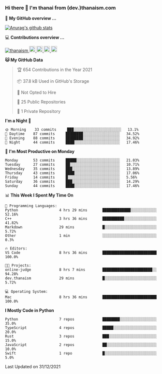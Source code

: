 ### Hi there 👋 I'm thanai from (dev.)thanaism.com

<!-- バッジ関連 -->
<!--
メイン：https://shields.io/category/social
GitHub view：https://github.com/antonkomarev/github-profile-views-counter
Qiita contributions：https://qiita.com/mikkame/items/f2c60d9caf8a8e38ec50
 -->

🍎 **My GitHub overview ...**

<!-- GitHubトロフィー -->
<!--
https://github.com/ryo-ma/github-profile-trophy
 -->

<!-- [![trophy](https://github-profile-trophy.vercel.app/?username=thanaism)](https://github.com/thanaism/thanaism) -->

<!-- GitHubステータス -->
<!--
https://github.com/anuraghazra/github-readme-stats
 -->

[![Anurag's github stats](https://github-readme-stats.vercel.app/api?username=thanaism&count_private=true&show_icons=true)](https://github.com/thanaism/thanaism)

<!-- [![ReadMe Card](https://github-readme-stats.vercel.app/api/pin/?username=thanaism&repo=thanaism)](https://github.com/thanaism/thanaism) -->

<!-- Skill icons -->
<!--
https://rahuldkjain.github.io/gh-profile-readme-generator/
 -->

💻 **Contributions overview ...**

<p align="left">

  <a href="https://github.com/thanaism/thanaism/">
    <img src="https://komarev.com/ghpvc/?username=thanaism" alt="thanaism" />
  </a>
  <a href="http://twitter.com/okinawa__noodle">
    <img height="20" src="https://img.shields.io/twitter/follow/okinawa__noodle?label=Twitter&logo=twitter&style=flat" />
  </a>
  <a href="https://github.com/thanaism">
    <img height="20" src="https://img.shields.io/github/followers/thanaism?label=follow&logo=github&style=flat" />
  </a>
  <!-- <a href="https://www.reddit.com/user/thanaism">
    <img height="20" src="https://img.shields.io/reddit/user-karma/combined/thanaism?label=Reddit&logo=reddit&style=flat" />
  </a>
  <a href="https://stackoverflow.com/users/5720201/thanaism">
    <img height="20" src="https://img.shields.io/stackexchange/stackoverflow/r/5720201?label=StackOverflow&logo=stack-overflow&style=flat" /> -->
  </a>
  <a href="http://qiita.com/thanai">
    <img height="20" src="https://qiita-badge.apiapi.app/s/thanai/posts.svg" />
  </a>
  <//qiita.com/thanai">
    <img height="20" src="https://qiita-badge.apiapi.app/s/thanai/contributions.svg" />
  </a>
</p>

<!--START_SECTION:waka-->
**🐱 My GitHub Data** 

> 🏆 654 Contributions in the Year 2021
 > 
> 📦 37.8 kB Used in GitHub's Storage 
 > 
> 🚫 Not Opted to Hire
 > 
> 📜 25 Public Repositories 
 > 
> 🔑 1 Private Repository 
 > 
**I'm a Night 🦉** 

```text
🌞 Morning    33 commits     ███░░░░░░░░░░░░░░░░░░░░░░   13.1% 
🌆 Daytime    87 commits     ████████░░░░░░░░░░░░░░░░░   34.52% 
🌃 Evening    88 commits     ████████░░░░░░░░░░░░░░░░░   34.92% 
🌙 Night      44 commits     ████░░░░░░░░░░░░░░░░░░░░░   17.46%

```
📅 **I'm Most Productive on Monday** 

```text
Monday       53 commits     █████░░░░░░░░░░░░░░░░░░░░   21.03% 
Tuesday      27 commits     ██░░░░░░░░░░░░░░░░░░░░░░░   10.71% 
Wednesday    35 commits     ███░░░░░░░░░░░░░░░░░░░░░░   13.89% 
Thursday     43 commits     ████░░░░░░░░░░░░░░░░░░░░░   17.06% 
Friday       14 commits     █░░░░░░░░░░░░░░░░░░░░░░░░   5.56% 
Saturday     36 commits     ███░░░░░░░░░░░░░░░░░░░░░░   14.29% 
Sunday       44 commits     ████░░░░░░░░░░░░░░░░░░░░░   17.46%

```


📊 **This Week I Spent My Time On** 

```text
💬 Programming Languages: 
Python                   4 hrs 29 mins       █████████████░░░░░░░░░░░░   52.16% 
C++                      3 hrs 36 mins       ██████████░░░░░░░░░░░░░░░   41.82% 
Markdown                 29 mins             █░░░░░░░░░░░░░░░░░░░░░░░░   5.72% 
Other                    1 min               ░░░░░░░░░░░░░░░░░░░░░░░░░   0.3%

🔥 Editors: 
VS Code                  8 hrs 36 mins       █████████████████████████   100.0%

🐱‍💻 Projects: 
online-judge             8 hrs 7 mins        ███████████████████████░░   94.28% 
dev.thanaism             29 mins             █░░░░░░░░░░░░░░░░░░░░░░░░   5.72%

💻 Operating System: 
Mac                      8 hrs 36 mins       █████████████████████████   100.0%

```

**I Mostly Code in Python** 

```text
Python                   7 repos             ████████░░░░░░░░░░░░░░░░░   35.0% 
TypeScript               4 repos             █████░░░░░░░░░░░░░░░░░░░░   20.0% 
Rust                     3 repos             ███░░░░░░░░░░░░░░░░░░░░░░   15.0% 
JavaScript               2 repos             ██░░░░░░░░░░░░░░░░░░░░░░░   10.0% 
Swift                    1 repo              █░░░░░░░░░░░░░░░░░░░░░░░░   5.0%

```



 Last Updated on 31/12/2021
<!--END_SECTION:waka-->
